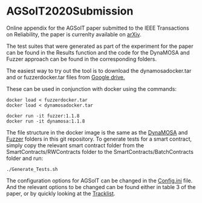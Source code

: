 # AGSolT2020Submission
Online appendix for the AGSolT paper submitted to the IEEE Transactions on Reliability, the paper is currenlty available on <a href="https://arxiv.org/abs/2102.08864">arXiv</a>.

The test suites that were generated as part of the experiment for the paper can be found in the Results function and the code for the DynaMOSA and Fuzzer approach can be found in the corresponding folders.

The easiest way to try out the tool is to download the dynamosadocker.tar and or fuzzerdocker.tar files from <a href="https://drive.google.com/drive/folders/1qAxzToqqCNkGBWFmDPC_O03BVCLDHbDX?usp=sharing">Google drive.</a>

These can be used in conjunction with docker using the commands:

```
docker load < fuzzerdocker.tar
docker load < dynamosadocker.tar

docker run -it fuzzer:1.1.8
docker run -it dynamosa:1.1.8
```

The file structure in the docker image is the same as the <a href="https://github.com/AGSolT/AGSolT-2020-Submission/tree/main/DynaMOSA">DynaMOSA</a> and <a href="https://github.com/AGSolT/AGSolT-2020-Submission/tree/main/Fuzzer">Fuzzer</a> folders in this git repository. To generate tests for a smart contract, simply copy the relevant smart contract folder from the SmartContracts/RWContracts folder to the SmartContracts/BatchContracts folder and run:

```
./Generate_Tests.sh
```

The configuration options for AGSolT can be changed in the <a href="https://github.com/AGSolT/AGSolT-2020-Submission/blob/main/DynaMOSA/SolMOSA/Config.ini"> Config.ini</a> file. And the relevant options to be changed can be found either in table 3 of the paper, or by quickly looking at the <a href="https://github.com/AGSolT/AGSolT-2020-Submission/blob/main/Tracklist">Tracklist</a>.
